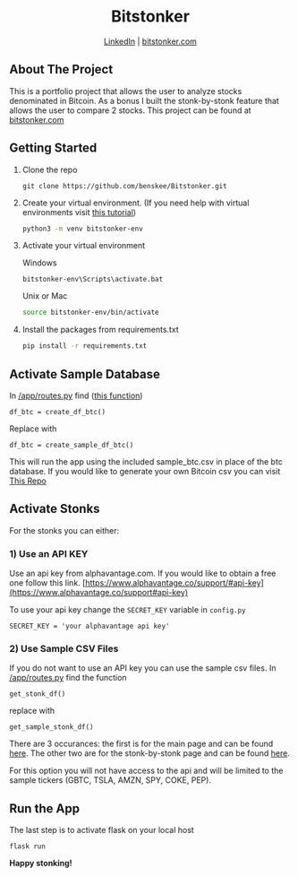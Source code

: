 <h1 align="center">Bitstonker</h1>
<p align="center"><a href="https://www.linkedin.com/in/ben-skee-software-engineer/">LinkedIn</a> | <a href="bitstonker.com">bitstonker.com</a></p>

## About The Project

This is a portfolio project that allows the user to analyze stocks denominated in Bitcoin. As a bonus I built the stonk-by-stonk feature that allows the user to compare 2 stocks. This project can be found at [bitstonker.com](bitstonker.com)


## Getting Started

1. Clone the repo
    ```shell
    git clone https://github.com/benskee/Bitstonker.git
    ```

2. Create your virtual environment. (If you need help with virtual environments visit [this tutorial](https://docs.python.org/3/tutorial/venv.html))
    ```sh
    python3 -m venv bitstonker-env
    ```

3. Activate your virtual environment

    Windows 

    ```
    bitstonker-env\Scripts\activate.bat
    ```

    Unix or Mac 
    ```sh 
    source bitstonker-env/bin/activate
    ```

4. Install the packages from requirements.txt 
    ```sh
    pip install -r requirements.txt
    ```


## Activate Sample Database

In [/app/routes.py](/app/routes.py) find ([this function](https://github.com/benskee/Bitstonker/blob/55e713d70fc8fd5f1844e23f8a2eefeeed82247d/app/routes.py#L53)) 

```
df_btc = create_df_btc()
```

Replace with 

```
df_btc = create_sample_df_btc()
```

This will run the app using the included sample_btc.csv in place of the btc database. 
If you would like to generate your own Bitcoin csv you can visit [This Repo](https://github.com/benskee/Bitcoin_stock_hours)



## Activate Stonks
For the stonks you can either:

### 1) Use an API KEY
Use an api key from alphavantage.com. If you would like to obtain a free one follow this
link. [https://www.alphavantage.co/support/#api-key](https://www.alphavantage.co/support#api-key)

To use your api key change the `SECRET_KEY` variable in `config.py` 
    
```
SECRET_KEY = 'your alphavantage api key'
```
### 2) Use Sample CSV Files
If you do not want to use an API key you can use the sample csv files. 
In [/app/routes.py](/app/routes.py) find the function 
```
get_stonk_df() 
```

replace with 

```
get_sample_stonk_df()  
```

There are 3 occurances: the first is for the main page and can be found [here](https://github.com/benskee/Bitstonker/blob/55e713d70fc8fd5f1844e23f8a2eefeeed82247d/app/routes.py#L49).
The other two are for the stonk-by-stonk page and can be found [here](https://github.com/benskee/Bitstonker/blob/55e713d70fc8fd5f1844e23f8a2eefeeed82247d/app/routes.py#L106-L110).

For this option you will not have access to the api and will be limited to the sample tickers 
(GBTC, TSLA, AMZN, SPY, COKE, PEP).

## Run the App
The last step is to activate flask on your local host 
```
flask run
``` 


**Happy stonking!**
